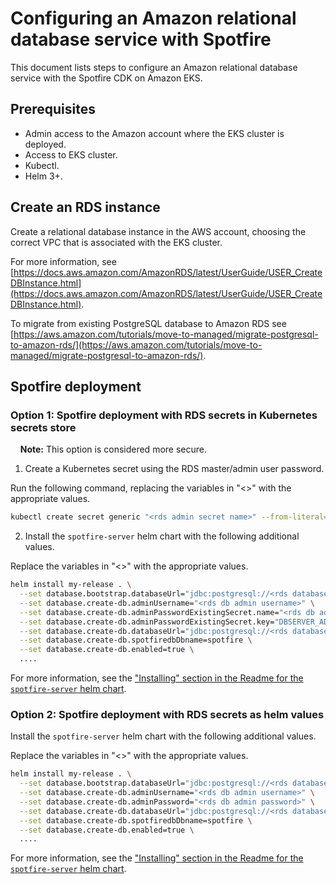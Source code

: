 
# Configuring an Amazon relational database service with Spotfire

This document lists steps to configure an Amazon relational database service with the Spotfire CDK on Amazon EKS.

## Prerequisites
- Admin access to the Amazon account where the EKS cluster is deployed.
- Access to EKS cluster.
- Kubectl.
- Helm 3+.


## Create an RDS instance
Create a relational database instance in the AWS account, choosing the correct VPC that is associated with the EKS cluster.<br/>

For more information, see [https://docs.aws.amazon.com/AmazonRDS/latest/UserGuide/USER_CreateDBInstance.html](https://docs.aws.amazon.com/AmazonRDS/latest/UserGuide/USER_CreateDBInstance.html).

To migrate from existing PostgreSQL database to Amazon RDS see [https://aws.amazon.com/tutorials/move-to-managed/migrate-postgresql-to-amazon-rds/](https://aws.amazon.com/tutorials/move-to-managed/migrate-postgresql-to-amazon-rds/).

## Spotfire deployment

### Option 1: Spotfire deployment with RDS secrets in Kubernetes secrets store
&nbsp;&nbsp;&nbsp;&nbsp;<b>Note:</b> This option is considered more secure.

1. Create a Kubernetes secret using the RDS master/admin user password.

Run the following command, replacing the variables in "<>" with the appropriate values.
```bash
kubectl create secret generic "<rds admin secret name>" --from-literal=DBSERVER_ADMIN_PASSWORD=<rds master/admin password>
```


2. Install the `spotfire-server` helm chart with the following additional values.

Replace the variables in "<>" with the appropriate values.
```bash
helm install my-release . \
  --set database.bootstrap.databaseUrl="jdbc:postgresql://<rds database instance endpoint>/spotfire" \
  --set database.create-db.adminUsername="<rds db admin username>" \
  --set database.create-db.adminPasswordExistingSecret.name="<rds db admin secret name>" \
  --set database.create-db.adminPasswordExistingSecret.key="DBSERVER_ADMIN_PASSWORD" \
  --set database.create-db.databaseUrl="jdbc:postgresql://<rds database instance endpoint>/" \
  --set database.create-db.spotfiredbDbname=spotfire \
  --set database.create-db.enabled=true \
  ....

```
For more information, see the ["Installing" section in the Readme for the `spotfire-server` helm chart](./../../charts/spotfire-server/README.md#installing).


### Option 2: Spotfire deployment with RDS secrets as helm values

Install the `spotfire-server` helm chart with the following additional values.

Replace the variables in "<>" with the appropriate values.
```bash
helm install my-release . \
  --set database.bootstrap.databaseUrl="jdbc:postgresql://<rds database instance endpoint>/spotfire" \
  --set database.create-db.adminUsername="<rds db admin username>" \
  --set database.create-db.adminPassword="<rds db admin password>" \
  --set database.create-db.databaseUrl="jdbc:postgresql://<rds database instance endpoint>/" \
  --set database.create-db.spotfiredbDbname=spotfire \
  --set database.create-db.enabled=true \
  ....
```

For more information, see the ["Installing" section in the Readme for the `spotfire-server` helm chart](./../../charts/spotfire-server/README.md#installing).
